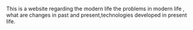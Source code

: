 <p>This is a website regarding the modern life the problems in modern life , what are changes in past  and present,technologies developed in present life.</p> 
